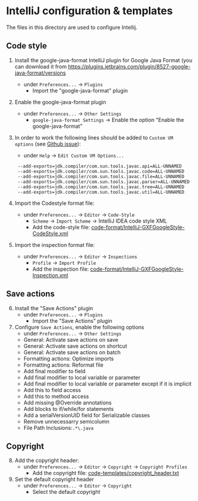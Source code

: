 # IntelliJ configuration & templates

The files in this directory are used to configure Intellij.

## Code style
1. Install the google-java-format IntelliJ plugin for Google Java Format (you can download it from https://plugins.jetbrains.com/plugin/8527-google-java-format/versions

   * under `Preferences...` -> `Plugins`
     - Import the "google-java-format" plugin
2. Enable the google-java-format plugin
   * under `Preferences...` -> `Other Settings`
     - `google-java-format Settings` -> Enable the option "Enable the google-java-format"
3. In order to work the following lines should be added to `Custom VM options` (see [Github issue](https://github.com/google/google-java-format/issues/787)):
    * under `Help` -> `Edit Custom VM Options...`
   ```
    --add-exports=jdk.compiler/com.sun.tools.javac.api=ALL-UNNAMED
    --add-exports=jdk.compiler/com.sun.tools.javac.code=ALL-UNNAMED
    --add-exports=jdk.compiler/com.sun.tools.javac.file=ALL-UNNAMED
    --add-exports=jdk.compiler/com.sun.tools.javac.parser=ALL-UNNAMED
    --add-exports=jdk.compiler/com.sun.tools.javac.tree=ALL-UNNAMED
    --add-exports=jdk.compiler/com.sun.tools.javac.util=ALL-UNNAMED
   ```
4. Import the Codestyle format file:
   * under `Preferences...` -> `Editor` -> `Code-Style`
     - `Scheme` -> `Import Scheme` -> IntelliJ IDEA code style XML
     - Add the code-style file: [code-format/IntelliJ-GXFGoogleStyle-CodeStyle.xml](code-format/IntelliJ-GXFGoogleStyle-CodeStyle.xml)
5. Import the inspection format file:
   * under `Preferences...` -> `Editor` -> `Inspections`
     - `Profile` -> `Import Profile`
     - Add the inspection file: [code-format/IntelliJ-GXFGoogleStyle-Inspection.xml](code-format/IntelliJ-GXFGoogleStyle-Inspection.xml)

## Save actions
6. Install the "Save Actions" plugin
    * under `Preferences...` -> `Plugins`
        - Import the "Save Actions" plugin
7. Configure `Save Actions`, enable the following options
     * under `Preferences...` -> `Other Settings`
      - General: Activate save actions on save
      - General: Activate save actions on shortcut
      - General: Activate save actions on batch
      - Formatting actions: Optimize imports
      - Formatting actions: Reformat file
      - Add final modifier to field
      - Add final modifier to local variable or parameter
      - Add final modifier to local variable or parameter except if it is implicit
      - Add this to field access
      - Add this to method access
      - Add missing @Override annotations
      - Add blocks to if/while/for statements
      - Add a serialVersionUID field for Serializable classes
      - Remove unnecessarry semicolumn
      - File Path Inclusions:`.*\.java`

## Copyright
8. Add the copyright header:
   * under `Preferences...` -> `Editor` -> `Copyright`  -> `Copyright Profiles`
     - Add the copyright file:  [code-templates/copyright_header.txt](code-templates/copyright_header.txt)
9. Set the default copyright header
   * under `Preferences...` -> `Editor` -> `Copyright`
      - Select the default copyright
